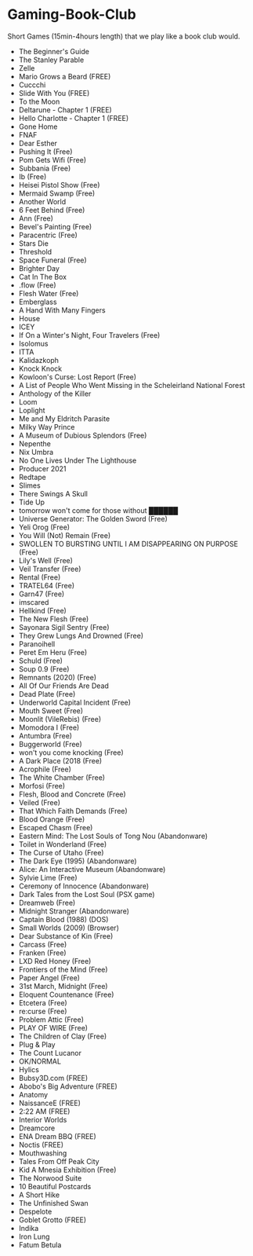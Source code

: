 # Gaming-Book-Club
Short Games (15min-4hours length) that we play like a book club would.
* The Beginner's Guide
* The Stanley Parable
* Zelle
* Mario Grows a Beard (FREE)
* Cuccchi
* Slide With You (FREE)
* To the Moon
* Deltarune - Chapter 1 (FREE)
* Hello Charlotte - Chapter 1 (FREE)
* Gone Home
* FNAF
* Dear Esther
* Pushing It (Free)
* Pom Gets Wifi (Free)
* Subbania (Free)
* Ib (Free)
* Heisei Pistol Show (Free)
* Mermaid Swamp (Free)
* Another World
* 6 Feet Behind (Free)
* Ann (Free)
* Bevel's Painting (Free)
* Paracentric (Free)
* Stars Die
* Threshold
* Space Funeral (Free)
* Brighter Day
* Cat In The Box
* .flow (Free)
* Flesh Water (Free)
* Emberglass
* A Hand With Many Fingers
* House
* ICEY
* If On a Winter's Night, Four Travelers (Free)
* Isolomus
* ITTA
* Kalidazkoph
* Knock Knock
* Kowloon's Curse: Lost Report (Free)
* A List of People Who Went Missing in the Scheleirland National Forest
* Anthology of the Killer
* Loom
* Loplight
* Me and My Eldritch Parasite
* Milky Way Prince
* A Museum of Dubious Splendors (Free)
* Nepenthe
* Nix Umbra
* No One Lives Under The Lighthouse
* Producer 2021
* Redtape
* Slimes
* There Swings A Skull
* Tide Up
* tomorrow won't come for those without ██████
* Universe Generator: The Golden Sword (Free)
* Yeli Orog (Free)
* You Will (Not) Remain (Free)
* SWOLLEN TO BURSTING UNTIL I AM DISAPPEARING ON PURPOSE (Free)
* Lily's Well (Free)
* Veil Transfer (Free)
* Rental (Free)
* TRATEL64 (Free)
* Garn47 (Free)
* imscared
* Hellkind (Free)
* The New Flesh (Free)
* Sayonara Sigil Sentry (Free)
* They Grew Lungs And Drowned (Free)
* Paranoihell
* Peret Em Heru (Free)
* Schuld (Free)
* Soup 0.9 (Free)
* Remnants (2020) (Free)
* All Of Our Friends Are Dead
* Dead Plate (Free)
* Underworld Capital Incident (Free)
* Mouth Sweet (Free)
* Moonlit (VileRebis) (Free)
* Momodora I (Free)
* Antumbra (Free)
* Buggerworld (Free)
* won't you come knocking (Free)
* A Dark Place (2018 (Free)
* Acrophile (Free)
* The White Chamber (Free)
* Morfosi (Free)
* Flesh, Blood and Concrete (Free)
* Veiled (Free)
* That Which Faith Demands (Free)
* Blood Orange (Free)
* Escaped Chasm (Free)
* Eastern Mind: The Lost Souls of Tong Nou (Abandonware)
* Toilet in Wonderland (Free)
* The Curse of Utaho (Free)
* The Dark Eye (1995) (Abandonware)
* Alice: An Interactive Museum (Abandonware)
* Sylvie Lime (Free)
* Ceremony of Innocence (Abandonware)
* Dark Tales from the Lost Soul (PSX game)
* Dreamweb (Free)
* Midnight Stranger (Abandonware)
* Captain Blood (1988) (DOS)
* Small Worlds (2009) (Browser)
* Dear Substance of Kin (Free)
* Carcass (Free)
* Franken (Free)
* LXD Red Honey (Free)
* Frontiers of the Mind (Free)
* Paper Angel (Free)
* 31st March, Midnight (Free)
* Eloquent Countenance (Free)
* Etcetera (Free)
* re:curse (Free)
* Problem Attic (Free)
* PLAY OF WIRE (Free)
* The Children of Clay (Free)
* Plug \& Play
* The Count Lucanor
* OK/NORMAL
* Hylics
* Bubsy3D.com (FREE)
* Abobo's Big Adventure (FREE)
* Anatomy
* NaissanceE (FREE)
* 2:22 AM (FREE)
* Interior Worlds
* Dreamcore
* ENA Dream BBQ (FREE)
* Noctis (FREE)
* Mouthwashing
* Tales From Off Peak City
* Kid A Mnesia Exhibition (Free)
* The Norwood Suite
* 10 Beautiful Postcards
* A Short Hike
* The Unfinished Swan
* Despelote
* Goblet Grotto (FREE)
* Indika
* Iron Lung
* Fatum Betula
